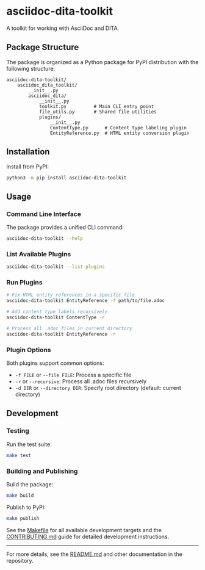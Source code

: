 # asciidoc-dita-toolkit

A toolkit for working with AsciiDoc and DITA.

## Package Structure

The package is organized as a Python package for PyPI distribution with the following structure:

```plaintext
asciidoc-dita-toolkit/
    asciidoc_dita_toolkit/
        __init__.py
        asciidoc_dita/
            __init__.py
            toolkit.py          # Main CLI entry point
            file_utils.py       # Shared file utilities
            plugins/
                __init__.py
                ContentType.py      # Content type labeling plugin
                EntityReference.py  # HTML entity conversion plugin
```

## Installation

Install from PyPI:

```sh
python3 -m pip install asciidoc-dita-toolkit
```

## Usage

### Command Line Interface

The package provides a unified CLI command:

```sh
asciidoc-dita-toolkit --help
```

### List Available Plugins

```sh
asciidoc-dita-toolkit --list-plugins
```

### Run Plugins

```sh
# Fix HTML entity references in a specific file
asciidoc-dita-toolkit EntityReference -f path/to/file.adoc

# Add content type labels recursively
asciidoc-dita-toolkit ContentType -r

# Process all .adoc files in current directory
asciidoc-dita-toolkit EntityReference -r
```

### Plugin Options

Both plugins support common options:

- `-f FILE` or `--file FILE`: Process a specific file
- `-r` or `--recursive`: Process all .adoc files recursively
- `-d DIR` or `--directory DIR`: Specify root directory (default: current directory)

## Development

### Testing

Run the test suite:

```sh
make test
```

### Building and Publishing

Build the package:

```sh
make build
```

Publish to PyPI:

```sh
make publish
```

See the [Makefile](../Makefile) for all available development targets and the [CONTRIBUTING.md](CONTRIBUTING.md) guide for detailed development instructions.

---

For more details, see the [README.md](../README.md) and other documentation in the repository.
